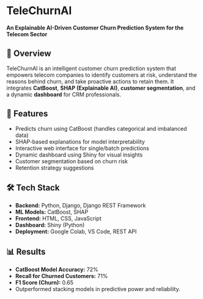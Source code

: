 # TeleChurnAI

**An Explainable AI-Driven Customer Churn Prediction System for the Telecom Sector**

## 🚀 Overview
TeleChurnAI is an intelligent customer churn prediction system that empowers telecom companies to identify customers at risk, understand the reasons behind churn, and take proactive actions to retain them. It integrates **CatBoost**, **SHAP (Explainable AI)**, **customer segmentation**, and a dynamic **dashboard** for CRM professionals.

## 🎯 Features
- Predicts churn using CatBoost (handles categorical and imbalanced data)
- SHAP-based explanations for model interpretability
- Interactive web interface for single/batch predictions
- Dynamic dashboard using Shiny for visual insights
- Customer segmentation based on churn risk
- Retention strategy suggestions

## 🛠️ Tech Stack
- **Backend:** Python, Django, Django REST Framework
- **ML Models:** CatBoost, SHAP
- **Frontend:** HTML, CSS, JavaScript
- **Dashboard:** Shiny (Python)
- **Deployment:** Google Colab, VS Code, REST API

## 📊 Results
- **CatBoost Model Accuracy:** 72%
- **Recall for Churned Customers:** 71%
- **F1 Score (Churn):** 0.65
- Outperformed stacking models in predictive power and reliability.




